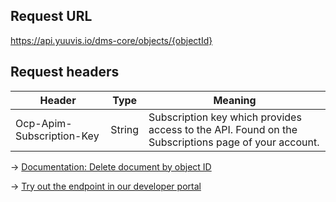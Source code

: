 ## Request URL

https://api.yuuvis.io/dms-core/objects/{objectId}

## Request headers

| Header                    | Type   | Meaning                                                                                             |
|---------------------------|--------|-----------------------------------------------------------------------------------------------------|
| Ocp-Apim-Subscription-Key | String | Subscription key which provides access to the API. Found on the Subscriptions page of your account. |


&rarr; [Documentation: Delete document by object ID](https://github.com/yuuvis/Documentation/wiki/Delete-documents#DeletingDocumentsviaCoreAPI-DeleteaDocument)

&rarr; [Try out the endpoint in our developer portal](https://developer.yuuvis.com/Apis/Endpoints/dms-core-api)
